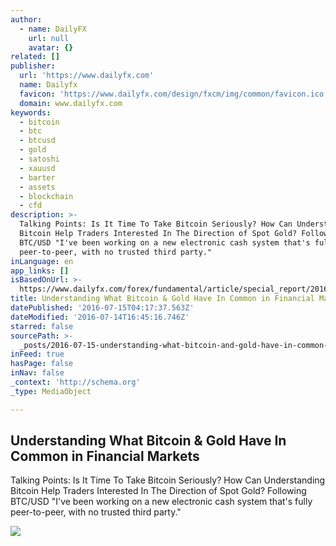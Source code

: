 ```yaml
---
author:
  - name: DailyFX
    url: null
    avatar: {}
related: []
publisher:
  url: 'https://www.dailyfx.com'
  name: Dailyfx
  favicon: 'https://www.dailyfx.com/design/fxcm/img/common/favicon.ico'
  domain: www.dailyfx.com
keywords:
  - bitcoin
  - btc
  - btcusd
  - gold
  - satoshi
  - xauusd
  - barter
  - assets
  - blockchain
  - cfd
description: >-
  Talking Points: Is It Time To Take Bitcoin Seriously? How Can Understanding
  Bitcoin Help Traders Interested In The Direction of Spot Gold? Following
  BTC/USD "I've been working on a new electronic cash system that's fully
  peer-to-peer, with no trusted third party."
inLanguage: en
app_links: []
isBasedOnUrl: >-
  https://www.dailyfx.com/forex/fundamental/article/special_report/2016/07/14/Understanding-What-Bitcoin-Gold-Have-In-Common-in-Financial-Markets-TYBTC.html
title: Understanding What Bitcoin & Gold Have In Common in Financial Markets
datePublished: '2016-07-15T04:17:37.563Z'
dateModified: '2016-07-14T16:45:16.746Z'
starred: false
sourcePath: >-
  _posts/2016-07-15-understanding-what-bitcoin-and-gold-have-in-common-in-financia.md
inFeed: true
hasPage: false
inNav: false
_context: 'http://schema.org'
_type: MediaObject

---
```

<article style=""><h1>Understanding What Bitcoin &amp; Gold Have In Common in Financial Markets</h1><p>Talking Points: Is It Time To Take Bitcoin Seriously? How Can Understanding Bitcoin Help Traders Interested In The Direction of Spot Gold? Following BTC/USD "I've been working on a new electronic cash system that's fully peer-to-peer, with no trusted third party."</p><img src="https://www.dailyfx.com/design/dfx4/img/dailyfx-logo-retina.png" /></article>